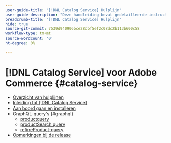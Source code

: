 ```yaml
---
user-guide-title: "[!DNL Catalog Service] Hulplijn"
user-guide-description: "Deze handleiding bevat gedetailleerde instructies voor het gebruik van [!DNL Catalog Service] voor Adobe Commerce."
breadcrumb-title: "[!DNL Catalog Service] Hulplijn"
hide: true
source-git-commit: 7539d940906bce28dbf5ef2c08dc2b113b600c58
workflow-type: tm+mt
source-wordcount: '0'
ht-degree: 0%

---
```


# [!DNL Catalog Service] voor Adobe Commerce {#catalog-service}

- [Overzicht van hulplijnen](guide-overview.md)
- [Inleiding tot [!DNL Catalog Service]](overview.md)
- [Aan boord gaan en installeren](installation.md)
- GraphQL-query&#39;s {#graphql}
   - [productquery](https://devdocs.magento.com/catalog-service/products.html)
   - [productSearch query](https://devdocs.magento.com/catalog-service/productsearch.html)
   - [refineProduct-query](https://devdocs.magento.com/catalog-service/refine-product.html)
- [Opmerkingen bij de release](release-notes.md)
